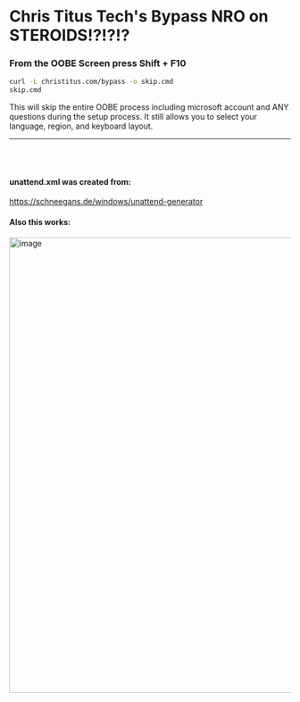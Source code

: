 # Chris Titus Tech's Bypass NRO on STEROIDS!?!?!?

### From the OOBE Screen press Shift + F10

```bash
curl -L christitus.com/bypass -o skip.cmd
skip.cmd
```

This will skip the entire OOBE process including microsoft account and ANY questions during the setup process. It still allows you to select your language, region, and keyboard layout.

---

<br><br>

#### unattend.xml was created from:
https://schneegans.de/windows/unattend-generator


#### Also this works:
<img width="1603" height="816" alt="image" src="https://github.com/user-attachments/assets/d5cc7353-f0bd-45c3-818d-e48544fa9c25" />
